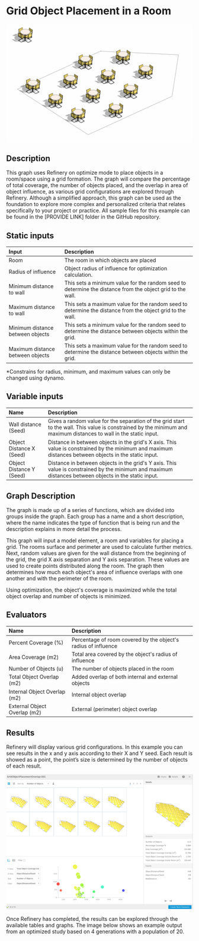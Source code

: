 # Grid Object Placement in a Room

![](../../.gitbook/assets/ezgif-7-f50b3453c17c.gif)

## Description

This graph uses Refinery on optimize mode to place objects in a room/space using a grid formation. The graph will compare the percentage of total coverage, the number of objects placed, and the overlap in area of object influence, as various grid configurations are explored through Refinery. Although a simplified approach, this graph can be used as the foundation to explore more complex and personalized criteria that relates specifically to your project or practice. All sample files for this example can be found in the \[PROVIDE LINK\] folder in the GitHub repository.

## Static inputs

| Input | Description |
| :--- | :--- |
| Room | The room in which objects are placed |
| Radius of influence | Object radius of influence for optimization calculation. |
| Minimum distance to wall | This sets a minimum value for the random seed to determine the distance from the object grid to the wall. |
| Maximum distance to wall | This sets a maximum value for the random seed to determine the distance from the object grid to the wall. |
| Minimum distance between objects | This sets a minimum value for the random seed to determine the distance between objects within the grid. |
| Maximum distance between objects | This sets a maximum value for the random seed to determine the distance between objects within the grid. |

\*Constrains for radius, minimum, and maximum values can only be changed using dynamo.

## Variable inputs

| Name | Description |
| :--- | :--- |
| Wall distance \(Seed\) | Gives a random value for the separation of the grid start to the wall. This value is constrained by the minimum and maximum distances to wall in the static input. |
| Object Distance X \(Seed\) | Distance in between objects in the grid's X axis. This value is constrained by the minimum and maximum distances between objects in the static input. |
| Object Distance Y \(Seed\) | Distance in between objects in the grid's Y axis. This value is constrained by the minimum and maximum distances between objects in the static input. |

## Graph Description

The graph is made up of a series of functions, which are divided into groups inside the graph. Each group has a name and a short description, where the name indicates the type of function that is being run and the description explains in more detail the process.

This graph will input a model element, a room and variables for placing a grid. The rooms surface and perimeter are used to calculate further metrics. Next, random values are given for the wall distance from the beginning of the grid, the grid X axis separation and Y axis separation. These values are used to create points distributed along the room. The graph then determines how much each object's area of influence overlaps with one another and with the perimeter of the room.

Using optimization, the object's coverage is maximized while the total object overlap and number of objects is minimized.

## Evaluators

| Name | Description |
| :--- | :--- |
| Percent Coverage \(%\) | Percentage of room covered by the object's radius of influence |
| Area Coverage \(m2\) | Total area covered by the object's radius of influence |
| Number of Objects \(u\) | The number of objects placed in the room |
| Total Object Overlap \(m2\) | Added overlap of both internal and external objects |
| Internal Object Overlap \(m2\) | Internal object overlap |
| External Object Overlap \(m2\) | External \(perimeter\) object overlap |

## Results

Refinery will display various grid configurations. In this example you can see results in the x and y axis according to their X and Y seed. Each result is showed as a point, the point’s size is determined by the number of objects of each result.

![](../../.gitbook/assets/screenshot-2020-01-29-01.21.40.png)

Once Refinery has completed, the results can be explored through the available tables and graphs. The image below shows an example output from an optimized study based on 4 generations with a population of 20.

